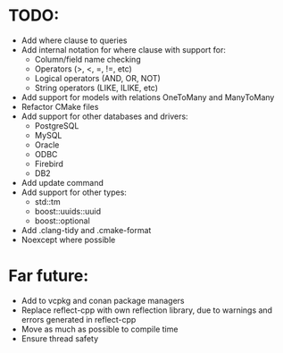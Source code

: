 # TODO:

* Add where clause to queries
* Add internal notation for where clause with support for:
    * Column/field name checking
    * Operators (>, <, =, !=, etc)
    * Logical operators (AND, OR, NOT)
    * String operators (LIKE, ILIKE, etc)
* Add support for models with relations OneToMany and ManyToMany
* Refactor CMake files
* Add support for other databases and drivers:
    * PostgreSQL
    * MySQL
    * Oracle
    * ODBC
    * Firebird
    * DB2
* Add update command
* Add support for other types:
    * std::tm
    * boost::uuids::uuid
    * boost::optional
* Add .clang-tidy and .cmake-format
* Noexcept where possible

# Far future:

* Add to vcpkg and conan package managers
* Replace reflect-cpp with own reflection library, due to warnings and errors generated in reflect-cpp
* Move as much as possible to compile time
* Ensure thread safety